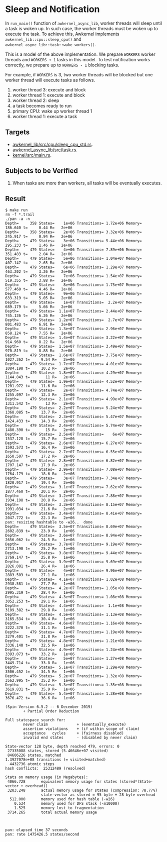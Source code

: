 # Sleep and Notification

In `run_main()` function of `awkernel_async_lib`,
worker threads will sleep until a task is woken up.
In such case, the worker threads must be woken up to execute the task.
To achieve this, Awkernel implements `awkernel_lib::cpu::sleep_cpu()` and
`awkernel_async_lib::task::wake_workers()`.

This is a model of the above implementation.
We prepare `WORKERS` worker threads and `WORKERS + 1` tasks in this model.
To test notification works correctly,
we prepare up to `WORKERS - 1` blocking tasks.

For example, if `WORKERS` is 3, two worker threads will be blocked
but one worker thread will execute tasks as follows.

1. worker thread 3: execute and block
2. worker thread 1: execute and block
3. worker thread 2: sleep
4. a task becomes ready to run
5. primary CPU: wake up worker thread 1
6. worker thread 1: execute a task

## Targets

- [awkernel_lib/src/cpu/sleep_cpu_std.rs](../../../../../awkernel_lib/src/cpu/sleep_cpu_std.rs).
- [awkernel_async_lib/src/task.rs](../../../../../awkernel_async_lib/src/task.rs).
- [kernel/src/main.rs](../../../../../kernel/src/main.rs).

## Subjects to be Verified

1. When tasks are more than workers, all tasks will be eventually executes.

## Result

```
$ make run
rm -f *.trail
./pan -a -n
Depth=     358 States=    1e+06 Transitions= 1.72e+06 Memory=   186.640 t=     0.44 R=   2e+06
Depth=     358 States=    2e+06 Transitions= 3.32e+06 Memory=   245.917 t=     0.94 R=   2e+06
Depth=     479 States=    3e+06 Transitions= 5.44e+06 Memory=   295.233 t=     1.46 R=   2e+06
Depth=     479 States=    4e+06 Transitions= 7.89e+06 Memory=   351.483 t=     2.04 R=   2e+06
Depth=     479 States=    5e+06 Transitions= 1.04e+07 Memory=   407.147 t=     2.65 R=   2e+06
Depth=     479 States=    6e+06 Transitions= 1.29e+07 Memory=   463.202 t=     3.26 R=   2e+06
Depth=     479 States=    7e+06 Transitions= 1.54e+07 Memory=   519.355 t=     3.88 R=   2e+06
Depth=     479 States=    8e+06 Transitions= 1.75e+07 Memory=   577.460 t=     4.46 R=   2e+06
Depth=     479 States=    9e+06 Transitions= 1.96e+07 Memory=   633.319 t=     5.05 R=   2e+06
Depth=     479 States=    1e+07 Transitions=  2.2e+07 Memory=   689.179 t=     5.66 R=   2e+06
Depth=     479 States=  1.1e+07 Transitions= 2.44e+07 Memory=   745.136 t=     6.26 R=   2e+06
Depth=     479 States=  1.2e+07 Transitions=  2.7e+07 Memory=   801.483 t=     6.91 R=   2e+06
Depth=     479 States=  1.3e+07 Transitions= 2.96e+07 Memory=   858.124 t=     7.55 R=   2e+06
Depth=     479 States=  1.4e+07 Transitions= 3.22e+07 Memory=   914.960 t=     8.22 R=   2e+06
Depth=     479 States=  1.5e+07 Transitions= 3.49e+07 Memory=   970.819 t=     8.88 R=   2e+06
Depth=     479 States=  1.6e+07 Transitions= 3.75e+07 Memory=  1027.362 t=     9.54 R=   2e+06
Depth=     479 States=  1.7e+07 Transitions= 4.01e+07 Memory=  1084.198 t=     10.2 R=   2e+06
Depth=     479 States=  1.8e+07 Transitions= 4.29e+07 Memory=  1144.843 t=       11 R=   2e+06
Depth=     479 States=  1.9e+07 Transitions= 4.52e+07 Memory=  1201.972 t=     11.6 R=   2e+06
Depth=     479 States=    2e+07 Transitions= 4.74e+07 Memory=  1255.097 t=     12.3 R=   2e+06
Depth=     479 States=  2.1e+07 Transitions= 4.99e+07 Memory=  1311.542 t=       13 R=   2e+06
Depth=     479 States=  2.2e+07 Transitions= 5.24e+07 Memory=  1368.085 t=     13.7 R=   2e+06
Depth=     479 States=  2.3e+07 Transitions= 5.47e+07 Memory=  1424.433 t=     14.3 R=   2e+06
Depth=     479 States=  2.4e+07 Transitions= 5.74e+07 Memory=  1480.390 t=       15 R=   2e+06
Depth=     479 States=  2.5e+07 Transitions=    6e+07 Memory=  1537.128 t=     15.7 R=   2e+06
Depth=     479 States=  2.6e+07 Transitions= 6.27e+07 Memory=  1593.573 t=     16.4 R=   2e+06
Depth=     479 States=  2.7e+07 Transitions= 6.55e+07 Memory=  1650.507 t=     17.2 R=   2e+06
Depth=     479 States=  2.8e+07 Transitions= 6.82e+07 Memory=  1707.147 t=     17.9 R=   2e+06
Depth=     479 States=  2.9e+07 Transitions= 7.08e+07 Memory=  1764.179 t=     18.6 R=   2e+06
Depth=     479 States=    3e+07 Transitions= 7.34e+07 Memory=  1820.917 t=     19.4 R=   2e+06
Depth=     479 States=  3.1e+07 Transitions= 7.62e+07 Memory=  1877.460 t=     20.1 R=   2e+06
Depth=     479 States=  3.2e+07 Transitions= 7.88e+07 Memory=  1934.198 t=     20.8 R=   2e+06
Depth=     479 States=  3.3e+07 Transitions= 8.15e+07 Memory=  1991.034 t=     21.6 R=   2e+06
Depth=     479 States=  3.4e+07 Transitions= 8.41e+07 Memory=  2047.772 t=     22.3 R=   2e+06
pan: resizing hashtable to -w26..  done
Depth=     479 States=  3.5e+07 Transitions= 8.69e+07 Memory=  2602.839 t=     23.9 R=   1e+06
Depth=     479 States=  3.6e+07 Transitions= 8.94e+07 Memory=  2656.062 t=     24.5 R=   1e+06
Depth=     479 States=  3.7e+07 Transitions= 9.19e+07 Memory=  2713.190 t=     25.2 R=   1e+06
Depth=     479 States=  3.8e+07 Transitions= 9.44e+07 Memory=  2769.147 t=     25.8 R=   1e+06
Depth=     479 States=  3.9e+07 Transitions= 9.69e+07 Memory=  2826.081 t=     26.4 R=   1e+06
Depth=     479 States=    4e+07 Transitions= 9.96e+07 Memory=  2883.503 t=     27.1 R=   1e+06
Depth=     479 States=  4.1e+07 Transitions= 1.02e+08 Memory=  2938.581 t=     27.7 R=   1e+06
Depth=     479 States=  4.2e+07 Transitions= 1.05e+08 Memory=  2995.319 t=     28.4 R=   1e+06
Depth=     479 States=  4.3e+07 Transitions= 1.08e+08 Memory=  3052.253 t=     29.1 R=   1e+06
Depth=     479 States=  4.4e+07 Transitions=  1.1e+08 Memory=  3109.382 t=     29.8 R=   1e+06
Depth=     479 States=  4.5e+07 Transitions= 1.13e+08 Memory=  3165.534 t=     30.4 R=   1e+06
Depth=     479 States=  4.6e+07 Transitions= 1.16e+08 Memory=  3222.370 t=     31.1 R=   1e+06
Depth=     479 States=  4.7e+07 Transitions= 1.19e+08 Memory=  3279.401 t=     31.8 R=   1e+06
Depth=     479 States=  4.8e+07 Transitions= 1.21e+08 Memory=  3336.140 t=     32.5 R=   1e+06
Depth=     479 States=  4.9e+07 Transitions= 1.24e+08 Memory=  3393.073 t=     33.2 R=   1e+06
Depth=     479 States=    5e+07 Transitions= 1.27e+08 Memory=  3449.714 t=     33.8 R=   1e+06
Depth=     479 States=  5.1e+07 Transitions= 1.29e+08 Memory=  3506.452 t=     34.5 R=   1e+06
Depth=     479 States=  5.2e+07 Transitions= 1.32e+08 Memory=  3562.995 t=     35.2 R=   1e+06
Depth=     479 States=  5.3e+07 Transitions= 1.35e+08 Memory=  3619.831 t=     35.9 R=   1e+06
Depth=     479 States=  5.4e+07 Transitions= 1.38e+08 Memory=  3676.472 t=     36.6 R=   1e+06

(Spin Version 6.5.2 -- 6 December 2019)
        + Partial Order Reduction

Full statespace search for:
        never claim             + (eventually_execute)
        assertion violations    + (if within scope of claim)
        acceptance   cycles     + (fairness disabled)
        invalid end states      - (disabled by never claim)

State-vector 128 byte, depth reached 479, errors: 0
 27335088 states, stored (5.46646e+07 visited)
 84606226 states, matched
1.3927078e+08 transitions (= visited+matched)
  4432736 atomic steps
hash conflicts:  25312489 (resolved)

Stats on memory usage (in Megabytes):
 4066.728       equivalent memory usage for states (stored*(State-vector + overhead))
 3203.248       actual memory usage for states (compression: 78.77%)
                state-vector as stored = 95 byte + 28 byte overhead
  512.000       memory used for hash table (-w26)
    0.534       memory used for DFS stack (-m10000)
    1.525       memory lost to fragmentation
 3714.265       total actual memory usage



pan: elapsed time 37 seconds
pan: rate 1475426.5 states/second
```
